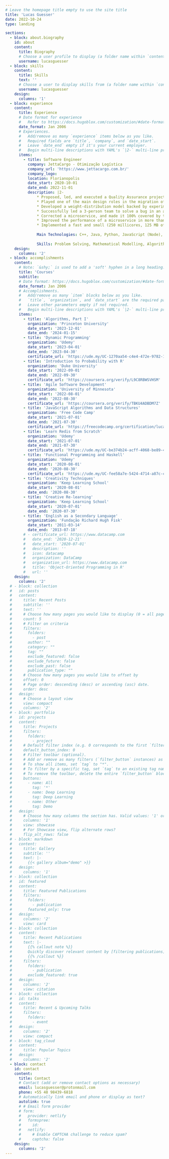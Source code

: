 ```yaml
---
# Leave the homepage title empty to use the site title
title: 'Lucas Guesser'
date: 2022-10-24
type: landing

sections:
  - block: about.biography
    id: about
    content:
      title: Biography
      # Choose a user profile to display (a folder name within `content/authors/`)
      username: lucasguesser
  - block: skills
    content:
      title: Skills
      text: ''
      # Choose a user to display skills from (a folder name within `content/authors/`)
      username: lucasguesser
    design:
      columns: '1'
  - block: experience
    content:
      title: Experience
      # Date format for experience
      #   Refer to https://docs.hugoblox.com/customization/#date-format
      date_format: Jan 2006
      # Experiences.
      #   Add/remove as many `experience` items below as you like.
      #   Required fields are `title`, `company`, and `date_start`.
      #   Leave `date_end` empty if it's your current employer.
      #   Begin multi-line descriptions with YAML's `|2-` multi-line prefix.
      items:
        - title: Software Engineer
          company: JettaCargo - Otimização Logística
          company_url: 'https://www.jettacargo.com.br/'
          company_logo: 
          location: Florianopolis
          date_start: 2020-10-01
          date_end: 2022-11-01
          description: |2-
              * Proposed, led, and executed a Quality Assurance project, adding unit, integration, and system tests, improving both developers and managers confidence in software releases. This increased the early detection of bugs, client-reported problems, and maintenance costs
              * Played one of the main design roles in the migration of the microservices from REST to Messaging queue
              * Developed a weight-distribution model backed by experimental data which reduced traffic tickets of one client from more than 200 per year to less than 10
              * Successfully led a 3-person team to solve a bug in an algorithm that affected all our clients. Ended clients complain about the problem and made the code 100% covered by tests
              * Corrected a microservice, and made it 100% covered by tests
              * Improved the performance of a microservice in more than 99%
              * Implemented a fast and small (250 millicores, 125 MB of RAM) microservice that provide a weight limit check for loads using REST API
              
              Main Technologies: C++, Java, Python, JavaScript (Node), Shell Script, Docker, Kubernetes, AWS, Git, Linux
              
              Skills: Problem Solving, Mathematical Modelling, Algorithm Analysis, Quality Control, Automated Test Planning and Development, Code Benchmarking, Microservice Architecture
    design:
      columns: '2'
  - block: accomplishments
    content:
      # Note: `&shy;` is used to add a 'soft' hyphen in a long heading.
      title: 'Courses'
      subtitle:
      # Date format: https://docs.hugoblox.com/customization/#date-format
      date_format: Jan 2006
      # Accomplishments.
      #   Add/remove as many `item` blocks below as you like.
      #   `title`, `organization`, and `date_start` are the required parameters.
      #   Leave other parameters empty if not required.
      #   Begin multi-line descriptions with YAML's `|2-` multi-line prefix.
      items:
        - title: 'Algorithms, Part I'
          organization: 'Princeton University'
          date_start: '2023-12-01'
          date_end: '2024-01-15'
        - title: 'Dynamic Programming'
          organization: 'Udemy'
          date_start: '2023-04-01'
          date_end: '2023-04-30'
          certificate_url: 'https://ude.my/UC-1270aa54-c4e4-472e-9782-1cb41b7a9258'
        - title: 'Introduction to Probability with R'
          organization: 'Duke University'
          date_start: '2022-09-01'
          date_end: '2022-09-30'
          certificate_url: 'https://coursera.org/verify/L9C8RBWSVHSM'
        - title: 'Agile Software Development'
          organization: 'University of Minnesota'
          date_start: '2022-08-01'
          date_end: '2022-08-30'
          certificate_url: 'https://coursera.org/verify/TBKU4ADBDM7Z'
        - title: 'JavaScript Algorithms and Data Structures'
          organization: 'Free Code Camp'
          date_start: '2021-07-01'
          date_end: '2021-07-30'
          certificate_url: 'https://freecodecamp.org/certification/lucasguesserts/javascript-algorithms-and-data-structures'
        - title: 'Learn Redis from Scratch'
          organization: 'Udemy'
          date_start: '2021-07-01'
          date_end: '2021-07-30'
          certificate_url: 'https://ude.my/UC-be374b24-acff-4068-be89-47583a1ed4e9'
        - title: 'Functional Programming and Haskell'
          organization: 'Udemy'
          date_start: '2020-08-01'
          date_end: '2020-08-30'
          certificate_url: 'https://ude.my/UC-fee58a7e-5424-4714-a87c-cb9d69786566'
        - title: 'Creativity Techniques'
          organization: 'Keep Learning School'
          date_start: '2020-08-01'
          date_end: '2020-08-30'
        - title: 'Creative Re-learning'
          organization: 'Keep Learning School'
          date_start: '2020-07-01'
          date_end: '2020-07-30'
        - title: 'English as a Secondary Language'
          organization: 'Fundação Richard Hugh Fisk'
          date_start: '2011-03-14'
          date_end: '2013-07-18'
        # - certificate_url: https://www.datacamp.com
        #   date_end: '2020-12-21'
        #   date_start: '2020-07-01'
        #   description: ''
        #   icon: datacamp
        #   organization: DataCamp
        #   organization_url: https://www.datacamp.com
        #   title: 'Object-Oriented Programming in R'
        #   url: ''
    design:
      columns: '2'
  # - block: collection
  #   id: posts
  #   content:
  #     title: Recent Posts
  #     subtitle: ''
  #     text: ''
  #     # Choose how many pages you would like to display (0 = all pages)
  #     count: 5
  #     # Filter on criteria
  #     filters:
  #       folders:
  #         - post
  #       author: ""
  #       category: ""
  #       tag: ""
  #       exclude_featured: false
  #       exclude_future: false
  #       exclude_past: false
  #       publication_type: ""
  #     # Choose how many pages you would like to offset by
  #     offset: 0
  #     # Page order: descending (desc) or ascending (asc) date.
  #     order: desc
  #   design:
  #     # Choose a layout view
  #     view: compact
  #     columns: '2'
  # - block: portfolio
  #   id: projects
  #   content:
  #     title: Projects
  #     filters:
  #       folders:
  #         - project
  #     # Default filter index (e.g. 0 corresponds to the first `filter_button` instance below).
  #     default_button_index: 0
  #     # Filter toolbar (optional).
  #     # Add or remove as many filters (`filter_button` instances) as you like.
  #     # To show all items, set `tag` to "*".
  #     # To filter by a specific tag, set `tag` to an existing tag name.
  #     # To remove the toolbar, delete the entire `filter_button` block.
  #     buttons:
  #       - name: All
  #         tag: '*'
  #       - name: Deep Learning
  #         tag: Deep Learning
  #       - name: Other
  #         tag: Demo
  #   design:
  #     # Choose how many columns the section has. Valid values: '1' or '2'.
  #     columns: '1'
  #     view: showcase
  #     # For Showcase view, flip alternate rows?
  #     flip_alt_rows: false
  # - block: markdown
  #   content:
  #     title: Gallery
  #     subtitle: ''
  #     text: |-
  #       {{< gallery album="demo" >}}
  #   design:
  #     columns: '1'
  # - block: collection
  #   id: featured
  #   content:
  #     title: Featured Publications
  #     filters:
  #       folders:
  #         - publication
  #       featured_only: true
  #   design:
  #     columns: '2'
  #     view: card
  # - block: collection
  #   content:
  #     title: Recent Publications
  #     text: |-
  #       {{% callout note %}}
  #       Quickly discover relevant content by [filtering publications](./publication/).
  #       {{% /callout %}}
  #     filters:
  #       folders:
  #         - publication
  #       exclude_featured: true
  #   design:
  #     columns: '2'
  #     view: citation
  # - block: collection
  #   id: talks
  #   content:
  #     title: Recent & Upcoming Talks
  #     filters:
  #       folders:
  #         - event
  #   design:
  #     columns: '2'
  #     view: compact
  # - block: tag_cloud
  #   content:
  #     title: Popular Topics
  #   design:
  #     columns: '2'
  - block: contact
    id: contact
    content:
      title: Contact
      # Contact (add or remove contact options as necessary)
      email: lucasguesser@protonmail.com
      phone: +55 48 98439-6818
      # Automatically link email and phone or display as text?
      autolink: true
      # # Email form provider
      # form:
      #   provider: netlify
      #   formspree:
      #     id:
      #   netlify:
      #     # Enable CAPTCHA challenge to reduce spam?
      #     captcha: false
    design:
      columns: '2'
---
```

